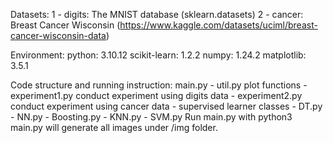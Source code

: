 
Datasets:
1 - digits: The MNIST database (sklearn.datasets)
2 - cancer: Breast Cancer Wisconsin (https://www.kaggle.com/datasets/uciml/breast-cancer-wisconsin-data)

Environment:
python:  3.10.12
scikit-learn: 1.2.2
numpy: 1.24.2
matplotlib: 3.5.1

Code structure and running instruction: 
main.py
    - util.py
        plot functions
    - experiment1.py
        conduct experiment using digits data
    - experiment2.py
        conduct experiment using cancer data
    - supervised learner classes
        - DT.py
        - NN.py
        - Boosting.py
        - KNN.py
        - SVM.py
Run main.py with python3 main.py will generate all images under /img folder.